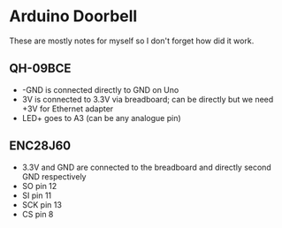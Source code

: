 Arduino Doorbell
================

These are mostly notes for myself so I don't forget how did it work.

QH-09BCE
--------

* -GND is connected directly to GND on Uno
* 3V is connected to 3.3V via breadboard; can be directly but we need +3V for Ethernet adapter
* LED+ goes to A3 (can be any analogue pin)

ENC28J60
--------

* 3.3V and GND are connected to the breadboard and directly second GND respectively
* SO pin 12
* SI pin 11
* SCK pin 13
* CS pin 8
